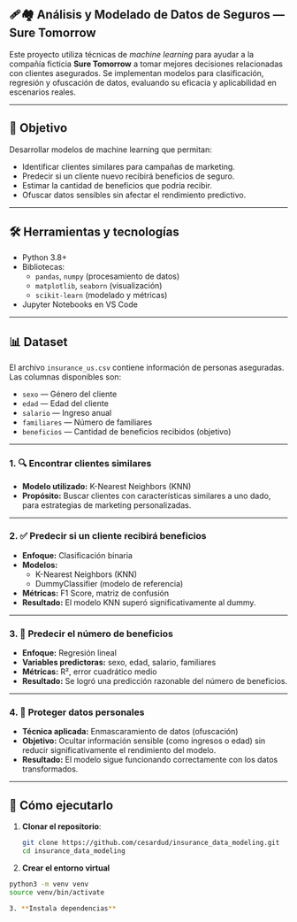 ## ️‍🩹🏘️ Análisis y Modelado de Datos de Seguros — Sure Tomorrow

Este proyecto utiliza técnicas de *machine learning* para ayudar a la compañía ficticia **Sure Tomorrow** a tomar mejores decisiones relacionadas con clientes asegurados. Se implementan modelos para clasificación, regresión y ofuscación de datos, evaluando su eficacia y aplicabilidad en escenarios reales.

---

## 🎯 Objetivo

Desarrollar modelos de machine learning que permitan:

- Identificar clientes similares para campañas de marketing.
- Predecir si un cliente nuevo recibirá beneficios de seguro.
- Estimar la cantidad de beneficios que podría recibir.
- Ofuscar datos sensibles sin afectar el rendimiento predictivo.

---

## 🛠️ Herramientas y tecnologías

- Python 3.8+
- Bibliotecas:  
  - `pandas`, `numpy` (procesamiento de datos)  
  - `matplotlib`, `seaborn` (visualización)  
  - `scikit-learn` (modelado y métricas)
- Jupyter Notebooks en VS Code

---

## 📊 Dataset

El archivo `insurance_us.csv` contiene información de personas aseguradas. Las columnas disponibles son:

- `sexo` — Género del cliente  
- `edad` — Edad del cliente  
- `salario` — Ingreso anual  
- `familiares` — Número de familiares  
- `beneficios` — Cantidad de beneficios recibidos (objetivo)

---

### 1. 🔍 Encontrar clientes similares

- **Modelo utilizado:** K-Nearest Neighbors (KNN)
- **Propósito:** Buscar clientes con características similares a uno dado, para estrategias de marketing personalizadas.

---

### 2. ✅ Predecir si un cliente recibirá beneficios

- **Enfoque:** Clasificación binaria
- **Modelos:**  
  - K-Nearest Neighbors (KNN)  
  - DummyClassifier (modelo de referencia)
- **Métricas:** F1 Score, matriz de confusión
- **Resultado:** El modelo KNN superó significativamente al dummy.

---

### 3. 🔢 Predecir el número de beneficios

- **Enfoque:** Regresión lineal
- **Variables predictoras:** sexo, edad, salario, familiares
- **Métricas:** R², error cuadrático medio
- **Resultado:** Se logró una predicción razonable del número de beneficios.

---

### 4. 🔐 Proteger datos personales

- **Técnica aplicada:** Enmascaramiento de datos (ofuscación)
- **Objetivo:** Ocultar información sensible (como ingresos o edad) sin reducir significativamente el rendimiento del modelo.
- **Resultado:** El modelo sigue funcionando correctamente con los datos transformados.

---

## 🚀 Cómo ejecutarlo

1. **Clonar el repositorio**:
   ```bash
   git clone https://github.com/cesardud/insurance_data_modeling.git
   cd insurance_data_modeling
   
2. **Crear el entorno virtual**
  ```bash
  python3 -m venv venv
  source venv/bin/activate

3. **Instala dependencias**



  

